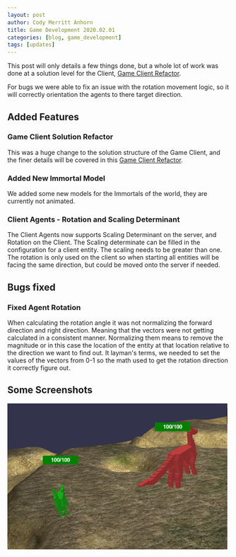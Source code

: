 ```yaml
---
layout: post
author: Cody Merritt Anhorn
title: Game Development 2020.02.01
categories: [blog, game_development]
tags: [updates]
---
```


This post will only details a few things done, but a whole lot of work was done at a solution level for the Client, <a href="/2020/02/04/Game-Client-Refactor.html" title="Post detailing the Game Client Solution Refactor.">Game Client Refactor</a>.

For bugs we were able to fix an issue with the rotation movement logic, so it will correctly orientation the agents to there target direction.

## Added Features

### Game Client Solution Refactor

This was a huge change to the solution structure of the Game Client, and the finer details will be covered in this <a href="/2020/02/04/Game-Client-Refactor.html" title="Post detailing the Game Client Solution Refactor.">Game Client Refactor</a>.

### Added New Immortal Model

We added some new models for the Immortals of the world, they are currently not animated.

### Client Agents - Rotation and Scaling Determinant

The Client Agents now supports Scaling Determinant on the server, and Rotation on the Client. The Scaling determinate can be filled in the configuration for a client entity. The scaling needs to be greater than one. The rotation is only used on the client so when starting all entities will be facing the same direction, but could be moved onto the server if needed.

## Bugs fixed

### Fixed Agent Rotation

When calculating the rotation angle it was not normalizing the forward direction and right direction. Meaning that the vectors were not getting calculated in a consistent manner. Normalizing them means to remove the magnitude or in this case the location of the entity at that location relative to the direction we want to find out. It layman's terms, we needed to set the values of the vectors from 0-1 so the math used to get the rotation direction it correctly figure out.


## Some Screenshots 
![This is an image of the new Immortal models added to the world.](/image/Posts/GameDevelopment/2020-02-01/RoamingImmortals.png)

